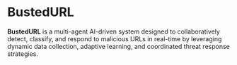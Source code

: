 # BustedURL
**BustedURL** is a multi-agent AI-driven system designed to collaboratively detect, classify, and respond to malicious URLs in real-time by leveraging dynamic data collection, adaptive learning, and coordinated threat response strategies.
